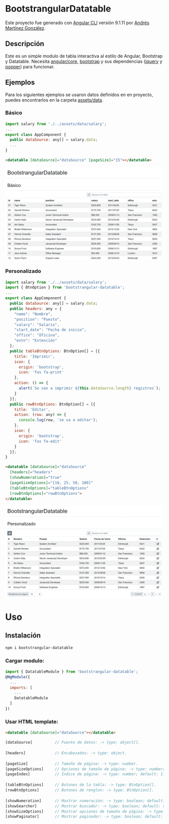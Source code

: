 # BootstrangularDatatable

Este proyecto fue generado con [Angular CLI](https://github.com/angular/angular-cli) versión 9.1.11 por [Andrés Martínez González](https://github.com/andres-geotec).

## Descripción

Este es un simple modulo de tabla interactiva al estilo de Angular, Bootstrap y Datatable. Necesita [angular/core](https://www.npmjs.com/package/@angular/core), [bootstrap](https://www.npmjs.com/package/bootstrap) y sus dependencias ([jquery](https://www.npmjs.com/package/jquery) y [popper](https://www.npmjs.com/package/popper.js)) para funcionar.

## Ejemplos

Para los siguientes ejemplos se usaron datos definidos en en proyecto, puedes encontrarlos en la carpeta [assets/data](./src/assets/data).

### Básico

```javascript
import salary from './../assets/data/salary';
...
export class AppComponent {
  public dataSource: any[] = salary.data;
  ...
}
```

```html
<datatable [dataSource]="dataSource" [pageSize]="15"></datatable>
```

![Salario básico](./docs/images/example-salary-basic.png)

### Personalizado

```javascript
import salary from './../assets/data/salary';
import { BtnOption } from 'bootstrangular-datatable';
...
export class AppComponent {
  public dataSource: any[] = salary.data;
  public headers: any = {
    "name": "Nombre",
    "position": "Puesto",
    "salary": "Salario",
    "start_date": "Fecha de inicio",
    "office": "Oficina",
    "extn": "Extención"
  };
  public tableBtnOptions: BtnOption[] = [{
    title: 'Imprimir',
    icon: {
      origin: 'bootstrap',
      icon: 'fas fa-print'
    },
    action: () => {
      alert(`Se van a imprimir ${this.dataSource.length} registros`);
    }
  }];
  public rowBtnOptions: BtnOption[] = [{
    title: 'Editar',
    action: (row: any) => {
      console.log(row, 'se va a editar');
    },
    icon: {
      origin: 'bootstrap',
      icon: 'fas fa-edit'
    }
  }];
}
```

```html
<datatable [dataSource]="dataSource"
  [headers]="headers"
  [showNumeration]="true"
  [pageSizeOptions]="[10, 25, 50, 100]"
  [tableBtnOptions]="tableBtnOptions"
  [rowBtnOptions]="rowBtnOptions">
</datatable>
```

![Salario personalizado](./docs/images/example-salary-custom.png)

# Uso

## Instalación

```bash
npm i bootstrangular-datatable
```

### Cargar modulo:

```javascript
import { DatatableModule } from 'bootstrangular-datatable';
@NgModule({
  ...
  imports: [
    ...
    DatatableModule
  ]
})
```

### Usar HTML template:

```html
<datatable [dataSource]="dataSource"></datatable>
```

```javascript
[dataSource]          // Fuente de datos: -> type: object[].

[headers]             // Encabezados: -> type: object.

[pageSize]            // Tamaño de página: -> type: number.
[pageSizeOptions]     // Opciones de tamaño de página: -> type: number[]; default: [].
[pageIndex]           // Indice de página: -> type: number; default: 1.

[tableBtnOptions]     // Botones de la tabla: -> type: BtnOption[].
[rowBtnOptions]       // Botones de renglon: -> type: BtnOption[].

[showNumeration]      // Mostrar numeración: -> type: boolean; default: true.
[showSearcher]        // Mostrar buscador: -> type: boolean; default: true.
[showSizeOptions]     // Mostrar opciones de tamaño de página: -> type: boolean; default: true.
[showPaginator]       // Mostrar paginador: -> type: boolean; default: true.
```